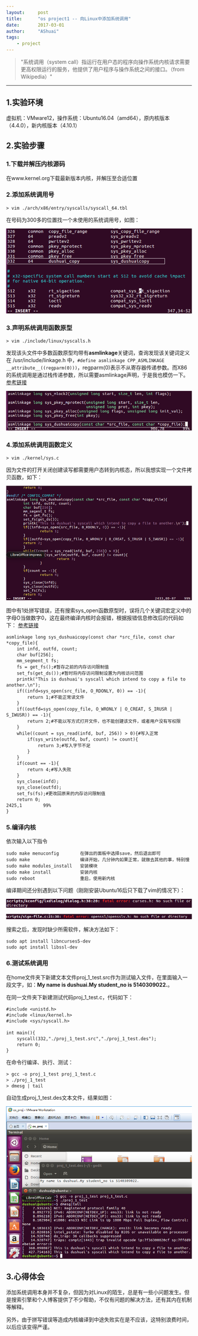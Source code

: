 ```yaml
---
layout:     post
title:      "os project1 -- 向Linux中添加系统调用"
date:       2017-03-01
author:     "AShuai"
tags:
    - project
---
```


> "系统调用（system call）指运行在用户态的程序向操作系统内核请求需要更高权限运行的服务，他提供了用户程序与操作系统之间的接口。（from Wikipedia）"

<!--more-->

---


## 1.实验环境

虚拟机：VMware12，操作系统：Ubuntu16.04（amd64），原内核版本（4.4.0），新内核版本（4.10.1）

## 2.实验步骤

### 1.下载并解压内核源码

在www.kernel.org下载最新版本内核，并解压至合适位置

### 2.添加系统调用号

```
> vim ./arch/x86/entry/syscalls/syscall_64.tbl
```

在号码为300多的位置找一个未使用的系统调用号，如图：

![img](/assets/img/2017-03-01-1.png)

### 3.声明系统调用函数原型
```
> vim ./include/linux/syscalls.h
```

发现该头文件中多数函数原型均带有**asmlinkage**关键词，查询发现该关键词定义在 /usr/include/linkage.h 中，```#define asmlinkage CPP_ASMLINKAGE __attribute__((regparm(0)))```，regparm(0)表示不从寄存器传递参数。而X86的系统调用是通过栈传递参数，所以需要asmlinkage声明，于是我也模仿一下。
[参考链接](http://blog.csdn.net/liujiaoyage/article/details/31781289)

![img](/assets/img/2017-03-01-2.png)

### 4.添加系统调用函数定义

```
> vim ./kernel/sys.c
```

因为文件的打开关闭创建读写都需要用户态转到内核态，所以我想实现一个文件拷贝函数，如下：

![img](/assets/img/2017-03-01-3.png)

图中有1处拼写错误，还有搜索sys_open函数原型时，误将几个关键词宏定义中的字母O当做数字0，这在最终编译内核时会报错，根据报错信息修改后的代码如下：
[参考链接](https://www.ibm.com/developerworks/community/blogs/58e72888-6340-46ac-b488-d31aa4058e9c/entry/understanding_linux_open_system_call?lang=en)

```
asmlinkage long sys_dushuaicopy(const char *src_file, const char *copy_file){
    int infd, outfd, count;
    char buf[256];
    mm_segment_t fs;
    fs = get_fs();#暂存之前的内存访问限制值
    set_fs(get_ds());#暂时将内存访问限制设置为内核访问范围
    printk("This is dushuai's syscall which intend to copy a file to another.\n");
    if((infd=sys_open(src_file, O_RDONLY, 0)) == -1){
        return 1;#不能正常读文件
    }
    if((outfd=sys_open(copy_file, O_WRONLY | O_CREAT, S_IRUSR | S_IWUSR)) == -1){
        return 2;#不能以写方式打开文件，也不能创建该文件，或者用户没有写权限
    }
    while((count = sys_read(infd, buf, 256)) > 0){#写入正常
        if(sys_write(outfd, buf, count) != count){
            return 3;#写入字节不足
        }
    }
    if(count == -1){
        return 4;#写入失败
    }
    sys_close(infd);
    sys_close(outfd);
    set_fs(fs);#更改回原来的内存访问限制值
    return 0;                                                          2425,1        99%
}
```

### 5.编译内核

依次输入以下指令

```
sudo make menuconfig        在弹出的面板中选择save，然后退出即可 
sudo make                   编译开始，几分钟内如果正常，就做去其他的事，特别慢 
sudo make modules_install   安装模块
sudo make install           安装内核
sudo reboot                 重启，使用新内核
```

编译期间还分别遇到以下问题（刚刚安装Ubuntu16后只下载了vim的情况下）：

![img](/assets/img/2017-03-01-4.png)

![img](/assets/img/2017-03-01-5.png)

搜索之后，发现时缺少所需软件，解决方法如下：

```
sudo apt install libncurses5-dev
sudo apt install libssl-dev
```

### 6.测试系统调用

在home文件夹下新建文本文件proj_1_test.src作为测试输入文件，在里面输入一段文字，如：**My name is dushuai.My student_no is 5140309022.**。

在同一文件夹下新建测试代码proj_1_test.c，代码如下：

```
#include <unistd.h>
#include <linux/kernel.h>
#include <sys/syscall.h>

int main(){
	syscall(332,"./proj_1_test.src","./proj_1_test.des");
	return 0;
}
```

在命令行编译、执行、测试：

```
> gcc -o proj_1_test proj_1_test.c
> ./proj_1_test
> dmesg | tail
```

自动生成proj_1_test.des文本文件，结果如图：

![img](/assets/img/2017-03-01-6.png)

## 3.心得体会

添加系统调用本身并不复杂，但因为对Linux的陌生，总是有一些小问题发生。但是搜索引擎和个人博客提供了不少帮助，不仅有问题的解决方法，还有其内在机制等解释。

另外，由于拼写错误等造成内核编译到中途失败实在是不应该，这特别浪费时间，以后应该变得严谨。

